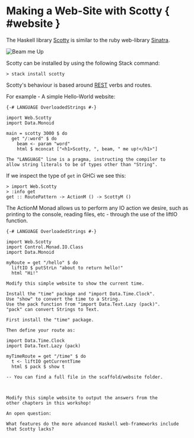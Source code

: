 
# Making a Web-Site with Scotty { #website }

The Haskell library [Scotty](http://hackage.haskell.org/package/scotty) is
similar to the ruby web-library [Sinatra](http://www.sinatrarb.com/).

<div class="center">

![Beam me Up](resources/images/scotty.png)

</div>

Scotty can be installed by using the following Stack command:

```shell
> stack install scotty
```

Scotty's behaviour is based around [REST](http://en.wikipedia.org/wiki/Representational_state_transfer)
verbs and routes.

For example - A simple Hello-World website:

~~~{ data-language=haskell .nocheck }
{-# LANGUAGE OverloadedStrings #-}

import Web.Scotty
import Data.Monoid

main = scotty 3000 $ do
  get "/:word" $ do
    beam <- param "word"
    html $ mconcat ["<h1>Scotty, ", beam, " me up!</h1>"]
~~~

```note
The "LANGUAGE" line is a pragma, instructing the compiler to
allow string literals to be of types other than "String".
```

If we inspect the type of `get` in GHCi we see this:

```ghci
> import Web.Scotty
> :info get
get :: RoutePattern -> ActionM () -> ScottyM ()
```

The ActionM Monad allows us to perform any IO action we desire, such as
printing to the console, reading files, etc - through the use of the liftIO
function.

~~~{data-language=haskell data-filter=./resources/scripts/check.sh}
{-# LANGUAGE OverloadedStrings #-}

import Web.Scotty
import Control.Monad.IO.Class
import Data.Monoid

myRoute = get "/hello" $ do
  liftIO $ putStrLn "about to return hello!"
  html "Hi!"
~~~

```instruction
Modify this simple website to show the current time.
```

```hint
Install the "time" package and "import Data.Time.Clock".
Use "show" to convert the time to a String.
Use the pack function from "import Data.Text.Lazy (pack)".
"pack" can convert Strings to Text.
```

```answer
First install the "time" package.

Then define your route as:

import Data.Time.Clock
import Data.Text.Lazy (pack)

myTimeRoute = get "/time" $ do
  t <- liftIO getCurrentTime
  html $ pack $ show t

-- You can find a full file in the scaffold/website folder.
```

```instruction


Modify this simple website to output the answers from the
other chapters in this workshop!
```

```open
An open question:

What features do the more advanced Haskell web-frameworks include
that Scotty lacks?
```
